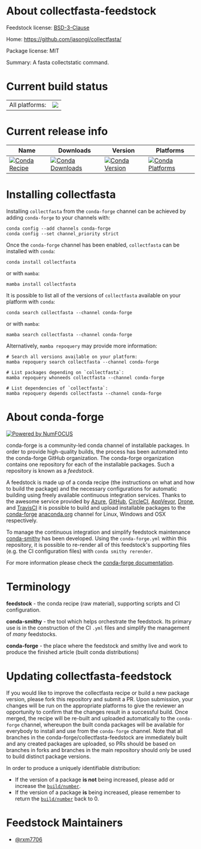 About collectfasta-feedstock
============================

Feedstock license: [BSD-3-Clause](https://github.com/conda-forge/collectfasta-feedstock/blob/main/LICENSE.txt)

Home: https://github.com/jasongi/collectfasta/

Package license: MIT

Summary: A fasta collectstatic command.

Current build status
====================


<table><tr><td>All platforms:</td>
    <td>
      <a href="https://dev.azure.com/conda-forge/feedstock-builds/_build/latest?definitionId=23261&branchName=main">
        <img src="https://dev.azure.com/conda-forge/feedstock-builds/_apis/build/status/collectfasta-feedstock?branchName=main">
      </a>
    </td>
  </tr>
</table>

Current release info
====================

| Name | Downloads | Version | Platforms |
| --- | --- | --- | --- |
| [![Conda Recipe](https://img.shields.io/badge/recipe-collectfasta-green.svg)](https://anaconda.org/conda-forge/collectfasta) | [![Conda Downloads](https://img.shields.io/conda/dn/conda-forge/collectfasta.svg)](https://anaconda.org/conda-forge/collectfasta) | [![Conda Version](https://img.shields.io/conda/vn/conda-forge/collectfasta.svg)](https://anaconda.org/conda-forge/collectfasta) | [![Conda Platforms](https://img.shields.io/conda/pn/conda-forge/collectfasta.svg)](https://anaconda.org/conda-forge/collectfasta) |

Installing collectfasta
=======================

Installing `collectfasta` from the `conda-forge` channel can be achieved by adding `conda-forge` to your channels with:

```
conda config --add channels conda-forge
conda config --set channel_priority strict
```

Once the `conda-forge` channel has been enabled, `collectfasta` can be installed with `conda`:

```
conda install collectfasta
```

or with `mamba`:

```
mamba install collectfasta
```

It is possible to list all of the versions of `collectfasta` available on your platform with `conda`:

```
conda search collectfasta --channel conda-forge
```

or with `mamba`:

```
mamba search collectfasta --channel conda-forge
```

Alternatively, `mamba repoquery` may provide more information:

```
# Search all versions available on your platform:
mamba repoquery search collectfasta --channel conda-forge

# List packages depending on `collectfasta`:
mamba repoquery whoneeds collectfasta --channel conda-forge

# List dependencies of `collectfasta`:
mamba repoquery depends collectfasta --channel conda-forge
```


About conda-forge
=================

[![Powered by
NumFOCUS](https://img.shields.io/badge/powered%20by-NumFOCUS-orange.svg?style=flat&colorA=E1523D&colorB=007D8A)](https://numfocus.org)

conda-forge is a community-led conda channel of installable packages.
In order to provide high-quality builds, the process has been automated into the
conda-forge GitHub organization. The conda-forge organization contains one repository
for each of the installable packages. Such a repository is known as a *feedstock*.

A feedstock is made up of a conda recipe (the instructions on what and how to build
the package) and the necessary configurations for automatic building using freely
available continuous integration services. Thanks to the awesome service provided by
[Azure](https://azure.microsoft.com/en-us/services/devops/), [GitHub](https://github.com/),
[CircleCI](https://circleci.com/), [AppVeyor](https://www.appveyor.com/),
[Drone](https://cloud.drone.io/welcome), and [TravisCI](https://travis-ci.com/)
it is possible to build and upload installable packages to the
[conda-forge](https://anaconda.org/conda-forge) [anaconda.org](https://anaconda.org/)
channel for Linux, Windows and OSX respectively.

To manage the continuous integration and simplify feedstock maintenance
[conda-smithy](https://github.com/conda-forge/conda-smithy) has been developed.
Using the ``conda-forge.yml`` within this repository, it is possible to re-render all of
this feedstock's supporting files (e.g. the CI configuration files) with ``conda smithy rerender``.

For more information please check the [conda-forge documentation](https://conda-forge.org/docs/).

Terminology
===========

**feedstock** - the conda recipe (raw material), supporting scripts and CI configuration.

**conda-smithy** - the tool which helps orchestrate the feedstock.
                   Its primary use is in the construction of the CI ``.yml`` files
                   and simplify the management of *many* feedstocks.

**conda-forge** - the place where the feedstock and smithy live and work to
                  produce the finished article (built conda distributions)


Updating collectfasta-feedstock
===============================

If you would like to improve the collectfasta recipe or build a new
package version, please fork this repository and submit a PR. Upon submission,
your changes will be run on the appropriate platforms to give the reviewer an
opportunity to confirm that the changes result in a successful build. Once
merged, the recipe will be re-built and uploaded automatically to the
`conda-forge` channel, whereupon the built conda packages will be available for
everybody to install and use from the `conda-forge` channel.
Note that all branches in the conda-forge/collectfasta-feedstock are
immediately built and any created packages are uploaded, so PRs should be based
on branches in forks and branches in the main repository should only be used to
build distinct package versions.

In order to produce a uniquely identifiable distribution:
 * If the version of a package **is not** being increased, please add or increase
   the [``build/number``](https://docs.conda.io/projects/conda-build/en/latest/resources/define-metadata.html#build-number-and-string).
 * If the version of a package **is** being increased, please remember to return
   the [``build/number``](https://docs.conda.io/projects/conda-build/en/latest/resources/define-metadata.html#build-number-and-string)
   back to 0.

Feedstock Maintainers
=====================

* [@rxm7706](https://github.com/rxm7706/)

